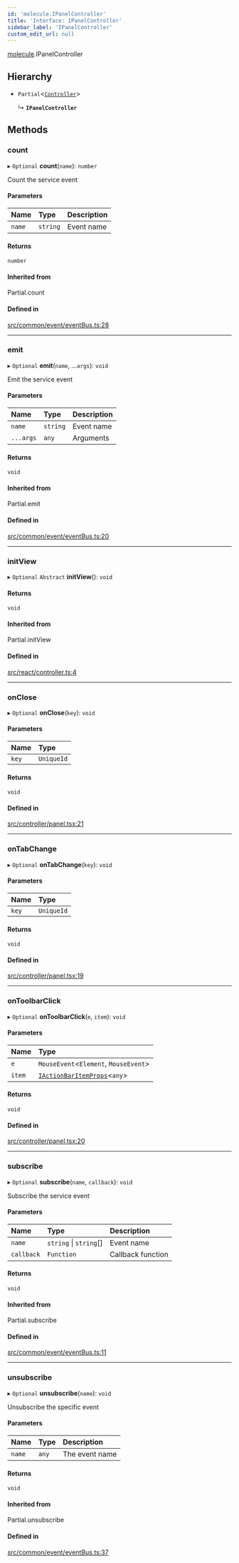 ```yaml
---
id: 'molecule.IPanelController'
title: 'Interface: IPanelController'
sidebar_label: 'IPanelController'
custom_edit_url: null
---
```


[molecule](../namespaces/molecule).IPanelController

## Hierarchy

-   `Partial`<[`Controller`](../classes/molecule.react.Controller)\>

    ↳ **`IPanelController`**

## Methods

### count

▸ `Optional` **count**(`name`): `number`

Count the service event

#### Parameters

| Name   | Type     | Description |
| :----- | :------- | :---------- |
| `name` | `string` | Event name  |

#### Returns

`number`

#### Inherited from

Partial.count

#### Defined in

[src/common/event/eventBus.ts:28](https://github.com/DTStack/molecule/blob/b5324fcf/src/common/event/eventBus.ts#L28)

---

### emit

▸ `Optional` **emit**(`name`, ...`args`): `void`

Emit the service event

#### Parameters

| Name      | Type     | Description |
| :-------- | :------- | :---------- |
| `name`    | `string` | Event name  |
| `...args` | `any`    | Arguments   |

#### Returns

`void`

#### Inherited from

Partial.emit

#### Defined in

[src/common/event/eventBus.ts:20](https://github.com/DTStack/molecule/blob/b5324fcf/src/common/event/eventBus.ts#L20)

---

### initView

▸ `Optional` `Abstract` **initView**(): `void`

#### Returns

`void`

#### Inherited from

Partial.initView

#### Defined in

[src/react/controller.ts:4](https://github.com/DTStack/molecule/blob/b5324fcf/src/react/controller.ts#L4)

---

### onClose

▸ `Optional` **onClose**(`key`): `void`

#### Parameters

| Name  | Type       |
| :---- | :--------- |
| `key` | `UniqueId` |

#### Returns

`void`

#### Defined in

[src/controller/panel.tsx:21](https://github.com/DTStack/molecule/blob/b5324fcf/src/controller/panel.tsx#L21)

---

### onTabChange

▸ `Optional` **onTabChange**(`key`): `void`

#### Parameters

| Name  | Type       |
| :---- | :--------- |
| `key` | `UniqueId` |

#### Returns

`void`

#### Defined in

[src/controller/panel.tsx:19](https://github.com/DTStack/molecule/blob/b5324fcf/src/controller/panel.tsx#L19)

---

### onToolbarClick

▸ `Optional` **onToolbarClick**(`e`, `item`): `void`

#### Parameters

| Name   | Type                                                                    |
| :----- | :---------------------------------------------------------------------- |
| `e`    | `MouseEvent`<`Element`, `MouseEvent`\>                                  |
| `item` | [`IActionBarItemProps`](molecule.component.IActionBarItemProps)<`any`\> |

#### Returns

`void`

#### Defined in

[src/controller/panel.tsx:20](https://github.com/DTStack/molecule/blob/b5324fcf/src/controller/panel.tsx#L20)

---

### subscribe

▸ `Optional` **subscribe**(`name`, `callback`): `void`

Subscribe the service event

#### Parameters

| Name       | Type                   | Description       |
| :--------- | :--------------------- | :---------------- |
| `name`     | `string` \| `string`[] | Event name        |
| `callback` | `Function`             | Callback function |

#### Returns

`void`

#### Inherited from

Partial.subscribe

#### Defined in

[src/common/event/eventBus.ts:11](https://github.com/DTStack/molecule/blob/b5324fcf/src/common/event/eventBus.ts#L11)

---

### unsubscribe

▸ `Optional` **unsubscribe**(`name`): `void`

Unsubscribe the specific event

#### Parameters

| Name   | Type  | Description    |
| :----- | :---- | :------------- |
| `name` | `any` | The event name |

#### Returns

`void`

#### Inherited from

Partial.unsubscribe

#### Defined in

[src/common/event/eventBus.ts:37](https://github.com/DTStack/molecule/blob/b5324fcf/src/common/event/eventBus.ts#L37)
